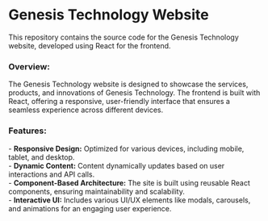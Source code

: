 <h1>Genesis Technology Website</h1>

This repository contains the source code for the Genesis Technology website, developed using React for the frontend.

<h3>Overview:</h3>

The Genesis Technology website is designed to showcase the services, products, and innovations of Genesis Technology. The frontend is built with React, offering a responsive, user-friendly interface that ensures a seamless experience across different devices.

<h3>Features:</h3>
- <b>Responsive Design:</b> Optimized for various devices, including mobile, tablet, and desktop.
<br>
- <b>Dynamic Content:</b> Content dynamically updates based on user interactions and API calls.
<br>
- <b>Component-Based Architecture:</b> The site is built using reusable React components, ensuring maintainability and scalability.
<br>
- <b>Interactive UI:</b> Includes various UI/UX elements like modals, carousels, and animations for an engaging user experience.

